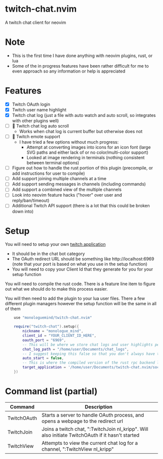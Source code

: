 # twitch-chat.nvim

A twitch chat client for neovim

# Note

- This is the first time I have done anything with neovim plugins, rust, or lua
- Some of the in progress features have been rather difficult for me to even approach so any information or help is appreciated

# Features

- [x] Twitch OAuth login
- [x] Twitch user name highlight
- [x] Twitch chat log (just a file with auto watch and auto scroll, so integrates with other plugins well)
- [ ] :construction: Twitch chat log auto scroll
  - Works when chat log is current buffer but otherwise does not
- [ ] :construction: Twitch emote support
  - I have tried a few options without much progress:
    - Attempt at converting images into icons for an icon font (large SVG paths and either lack of or no color/multi-color support)
    - Looked at image rendering in terminals (nothing consistent between terminal options)
- [ ] Figure out how to handle the rust portion of this plugin (precompile, or add instructions for user to compile)
- [ ] Add support joining multiple channels at a time
- [ ] Add support sending messages in channels (including commands)
- [ ] Add support a combined view of the multiple channels
- [ ] Look into neovim feature hacks ("hover" over user and reply/ban/timeout)
- [ ] Additional Twitch API support (there is a lot that this could be broken down into)

# Setup

You will need to setup your own [twitch application](https://dev.twitch.tv/docs/api/get-started/)

- It should be in the chat bot category
- The OAuth redirect URL should be something like http://localhost:6969 (note that your port is based on what you use in the setup function)
- You will need to copy your Client Id that they generate for you for your setup function

You will need to compile the rust code. There is a feature line item to figure out what we should do to make this process easier.

You will then need to add the plugin to your lua user files. There a few different plugin managers however the setup function will be the same in all of them

```lua
    use "monologuemind/twitch-chat.nvim"

    require("twitch-chat").setup({
        nickname = "monologue_mind",
        client_id = "YOUR_CLIENT_ID_HERE",
        oauth_port = "6969",
        -- This will be where we store chat logs and user highlights per twitch stream
        chat_log_path = "/home/user/Documents/chat_logs",
        -- I suggest keeping this false so that you don't always have the rust process running
        auto_start = false,
        -- This is where the compiled version of the rust rpc backend lives.
        target_application = '/home/user/Documents/twitch-chat.nvim/socket/target/debug/socket'
    })
```

# Command list (partial)

| Command     | Description                                                                                      |
| ----------- | ------------------------------------------------------------------------------------------------ |
| TwitchOAuth | Starts a server to handle OAuth process, and opens a webpage to the redirect url                 |
| TwitchJoin  | Joins a twitch chat, ":TwitchJoin nl_kripp". Will also initiate TwitchOAuth if it hasn't started |
| TwitchView  | Attempts to view the current chat log for a channel, ":TwitchView nl_kripp"                      |

